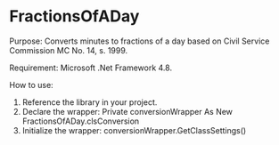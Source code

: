 # FractionsOfADay

Purpose:
Converts minutes to fractions of a day based on Civil Service Commission MC No. 14, s. 1999.

Requirement:
Microsoft .Net Framework 4.8.

How to use:
  1. Reference the library in your project.
  2. Declare the wrapper:
      Private conversionWrapper As New FractionsOfADay.clsConversion
  3. Initialize the wrapper:
      conversionWrapper.GetClassSettings()
